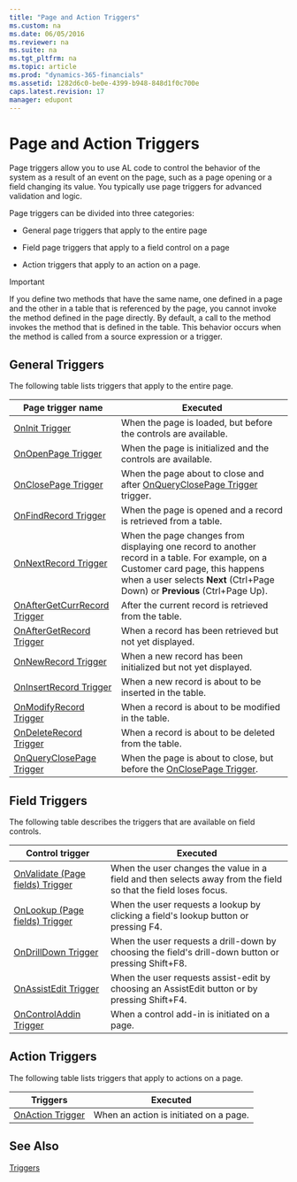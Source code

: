 ```yaml
---
title: "Page and Action Triggers"
ms.custom: na
ms.date: 06/05/2016
ms.reviewer: na
ms.suite: na
ms.tgt_pltfrm: na
ms.topic: article
ms.prod: "dynamics-365-financials"
ms.assetid: 1282d6c0-be0e-4399-b948-848d1f0c700e
caps.latest.revision: 17
manager: edupont
---
```

# Page and Action Triggers
Page triggers allow you to use AL code to control the behavior of the system as a result of an event on the page, such as a page opening or a field changing its value. You typically use page triggers for advanced validation and logic.  

 Page triggers can be divided into three categories:  

-   General page triggers that apply to the entire page  

-   Field page triggers that apply to a field control on a page  

-   Action triggers that apply to an action on a page.  

> [!IMPORTANT]  
>  If you define two methods that have the same name, one defined in a page and the other in a table that is referenced by the page, you cannot invoke the method defined in the page directly. By default, a call to the method invokes the method that is defined in the table. This behavior occurs when the method is called from a source expression or a trigger.  

## General Triggers  
 The following table lists triggers that apply to the entire page.  

|Page trigger name|Executed|  
|-----------------------|--------------|  
|[OnInit Trigger](OnInit-Trigger.md)|When the page is loaded, but before the controls are available.|  
|[OnOpenPage Trigger](OnOpenPage-Trigger.md)|When the page is initialized and the controls are available.|  
|[OnClosePage Trigger](OnClosePage-Trigger.md)|When the page about to close and after [OnQueryClosePage Trigger](OnQueryClosePage-Trigger.md) trigger.|  
|[OnFindRecord Trigger](OnFindRecord-Trigger.md)|When the page is opened and a record is retrieved from a table.|  
|[OnNextRecord Trigger](OnNextRecord-Trigger.md)|When the page changes from displaying one record to another record in a table. For example, on a Customer card page, this happens when a user selects **Next** \(Ctrl+Page Down\) or **Previous** \(Ctrl+Page Up\).|  
|[OnAfterGetCurrRecord Trigger](OnAfterGetCurrRecord-Trigger.md)|After the current record is retrieved from the table.|  
|[OnAfterGetRecord Trigger](OnAfterGetRecord-Trigger.md)|When a record has been retrieved but not yet displayed.|  
|[OnNewRecord Trigger](OnNewRecord-Trigger.md)|When a new record has been initialized but not yet displayed.|  
|[OnInsertRecord Trigger](OnInsertRecord-Trigger.md)|When a new record is about to be inserted in the table.|  
|[OnModifyRecord Trigger](OnModifyRecord-Trigger.md)|When a record is about to be modified in the table.|  
|[OnDeleteRecord Trigger](OnDeleteRecord-Trigger.md)|When a record is about to be deleted from the table.|  
|[OnQueryClosePage Trigger](OnQueryClosePage-Trigger.md)|When the page is about to close, but before the [OnClosePage Trigger](OnClosePage-Trigger.md).|  

## Field Triggers  
 The following table describes the triggers that are available on field controls.  

|Control trigger|Executed|  
|---------------------|--------------|  
|[OnValidate \(Page fields\) Trigger](devenv-onvalidate-page-fields-trigger.md)|When the user changes the value in a field and then selects away from the field so that the field loses focus.|  
|[OnLookup \(Page fields\) Trigger](devenv-onlookup-page-fields-trigger.md)|When the user requests a lookup by clicking a field's lookup button or pressing F4.|  
|[OnDrillDown Trigger](devenv-ondrilldown-trigger.md)|When the user requests a drill-down by choosing the field's drill-down button or pressing Shift+F8.|  
|[OnAssistEdit Trigger](devenv-onassistedit-trigger.md)|When the user requests assist-edit by choosing an AssistEdit button or by pressing Shift+F4.|  
|[OnControlAddin Trigger](devenv-oncontroladdin-trigger.md)|When a control add-in is initiated on a page.|  

## Action Triggers  
 The following table lists triggers that apply to actions on a page.  

|Triggers|Executed|  
|--------------|--------------|  
|[OnAction Trigger](devenv-onaction-trigger.md)|When an action is initiated on a page.|  

## See Also  
 [Triggers](devenv-triggers.md)
